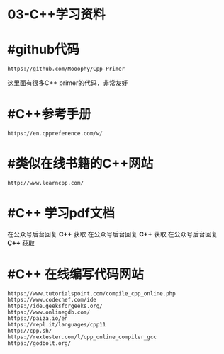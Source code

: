 # 03-C++学习资料

# #github代码

```
https://github.com/Mooophy/Cpp-Primer
```

这里面有很多C++ primer的代码，非常友好



# #C++参考手册

```
https://en.cppreference.com/w/
```



# #类似在线书籍的C++网站

```
http://www.learncpp.com/
```



# #C++ 学习pdf文档

在公众号后台回复 **C++** 获取
在公众号后台回复 **C++** 获取
在公众号后台回复 **C++** 获取

# #C++ 在线编写代码网站

```
https://www.tutorialspoint.com/compile_cpp_online.php
https://www.codechef.com/ide
https://ide.geeksforgeeks.org/
https://www.onlinegdb.com/
https://paiza.io/en
https://repl.it/languages/cpp11
http://cpp.sh/
https://rextester.com/l/cpp_online_compiler_gcc
https://godbolt.org/
```

